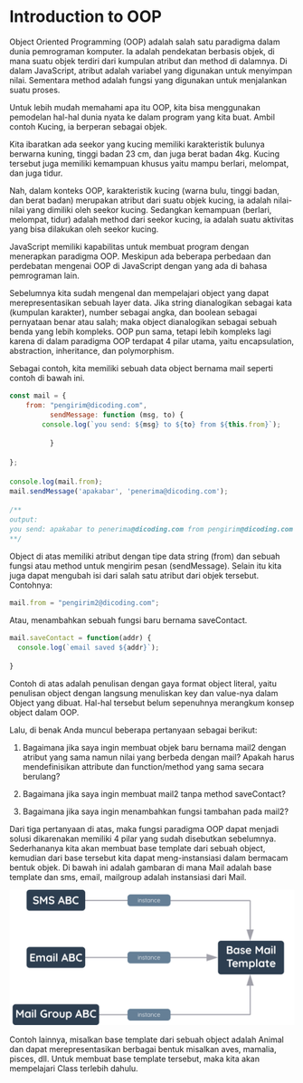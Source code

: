 # Introduction to OOP

Object Oriented Programming (OOP) adalah salah satu paradigma dalam dunia pemrograman komputer. Ia
adalah pendekatan berbasis objek, di mana suatu objek terdiri dari kumpulan atribut dan method di
dalamnya. Di dalam JavaScript, atribut adalah variabel yang digunakan untuk menyimpan nilai.
Sementara method adalah fungsi yang digunakan untuk menjalankan suatu proses.

Untuk lebih mudah memahami apa itu OOP, kita bisa menggunakan pemodelan hal-hal dunia nyata ke
dalam program yang kita buat. Ambil contoh Kucing, ia berperan sebagai objek. 

Kita ibaratkan ada seekor yang kucing memiliki karakteristik bulunya berwarna kuning, tinggi badan
23 cm, dan juga berat badan 4kg. Kucing tersebut juga memiliki kemampuan khusus yaitu mampu
berlari, melompat, dan juga tidur.

 Nah, dalam konteks OOP, karakteristik kucing (warna bulu, tinggi badan, dan berat badan) merupakan
atribut dari suatu objek kucing, ia adalah nilai-nilai yang dimiliki oleh seekor kucing. Sedangkan
kemampuan (berlari, melompat, tidur) adalah method dari seekor kucing, ia adalah suatu aktivitas
yang bisa dilakukan oleh seekor kucing.

JavaScript memiliki kapabilitas untuk membuat program dengan menerapkan paradigma OOP. Meskipun ada
beberapa perbedaan dan perdebatan mengenai OOP di JavaScript dengan yang ada di bahasa pemrograman
lain.

Sebelumnya kita sudah mengenal dan mempelajari object yang dapat merepresentasikan sebuah layer
data. Jika string dianalogikan sebagai kata (kumpulan karakter), number sebagai angka, dan boolean
sebagai pernyataan benar atau salah; maka object dianalogikan sebagai sebuah benda yang lebih
kompleks. OOP pun sama, tetapi lebih kompleks lagi karena di dalam paradigma OOP terdapat 4 pilar
utama, yaitu encapsulation, abstraction, inheritance, dan polymorphism.

Sebagai contoh, kita memiliki sebuah data object bernama mail seperti contoh di bawah ini.

```javascript
const mail = {
    from: "pengirim@dicoding.com",
		  sendMessage: function (msg, to) {
        console.log(`you send: ${msg} to ${to} from ${this.from}`);
    
		  }

};
 
console.log(mail.from);
mail.sendMessage('apakabar', 'penerima@dicoding.com');
 
/**
output:
you send: apakabar to penerima@dicoding.com from pengirim@dicoding.com
**/
```

Object di atas memiliki atribut dengan tipe data string (from) dan sebuah fungsi atau method untuk
mengirim pesan (sendMessage). Selain itu kita juga dapat mengubah isi dari salah satu atribut dari
objek tersebut. Contohnya:

```javascript
mail.from = "pengirim2@dicoding.com";
```

Atau, menambahkan sebuah fungsi baru bernama saveContact.

```javascript
mail.saveContact = function(addr) {
  console.log(`email saved ${addr}`);

}
```

Contoh di atas adalah penulisan dengan gaya format object literal, yaitu penulisan object dengan
langsung menuliskan key dan value-nya dalam Object yang dibuat. Hal-hal tersebut belum sepenuhnya
merangkum konsep object dalam OOP.

Lalu, di benak Anda muncul beberapa pertanyaan sebagai berikut:

1. Bagaimana jika saya ingin membuat objek baru bernama mail2 dengan atribut yang sama namun nilai
   yang berbeda dengan mail? Apakah harus mendefinisikan attribute dan function/method yang sama
secara berulang?

2. Bagaimana jika saya ingin membuat mail2 tanpa method saveContact?

3. Bagaimana jika saya ingin menambahkan fungsi tambahan pada mail2?

Dari tiga pertanyaan di atas, maka fungsi paradigma OOP dapat menjadi solusi dikarenakan memiliki 4
pilar yang sudah disebutkan sebelumnya. Sederhananya kita akan membuat base template dari sebuah
object, kemudian dari base tersebut kita dapat meng-instansiasi dalam bermacam bentuk objek. Di
bawah ini adalah gambaran di mana Mail adalah base template dan sms, email, mailgroup adalah
instansiasi dari Mail.

![img1](img/1.png)

Contoh lainnya, misalkan base template dari sebuah object adalah Animal dan dapat merepresentasikan
berbagai bentuk misalkan aves, mamalia, pisces, dll. Untuk membuat base template tersebut, maka
kita akan mempelajari Class terlebih dahulu.












